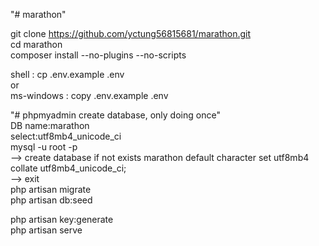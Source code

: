 "# marathon"

git clone https://github.com/yctung56815681/marathon.git<br/>
cd marathon<br/>
composer install --no-plugins --no-scripts<br/>

shell : cp .env.example .env<br/>
or<br/>
ms-windows : copy .env.example .env<br/>

"# phpmyadmin create database, only doing once"<br/>
DB name:marathon<br/>
select:utf8mb4_unicode_ci<br/>
mysql -u root -p<br/>
--> create database if not exists marathon default character set utf8mb4 collate utf8mb4_unicode_ci;<br/>
--> exit<br/>
php artisan migrate<br/>
php artisan db:seed<br/>

php artisan key:generate<br/>
php artisan serve<br/>
